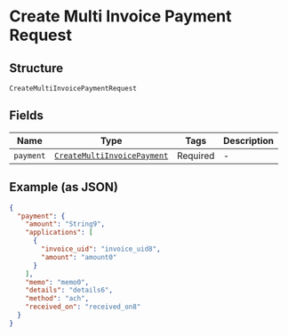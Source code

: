 
# Create Multi Invoice Payment Request

## Structure

`CreateMultiInvoicePaymentRequest`

## Fields

| Name | Type | Tags | Description |
|  --- | --- | --- | --- |
| `payment` | [`CreateMultiInvoicePayment`](../../doc/models/create-multi-invoice-payment.md) | Required | - |

## Example (as JSON)

```json
{
  "payment": {
    "amount": "String9",
    "applications": [
      {
        "invoice_uid": "invoice_uid8",
        "amount": "amount0"
      }
    ],
    "memo": "memo0",
    "details": "details6",
    "method": "ach",
    "received_on": "received_on8"
  }
}
```

